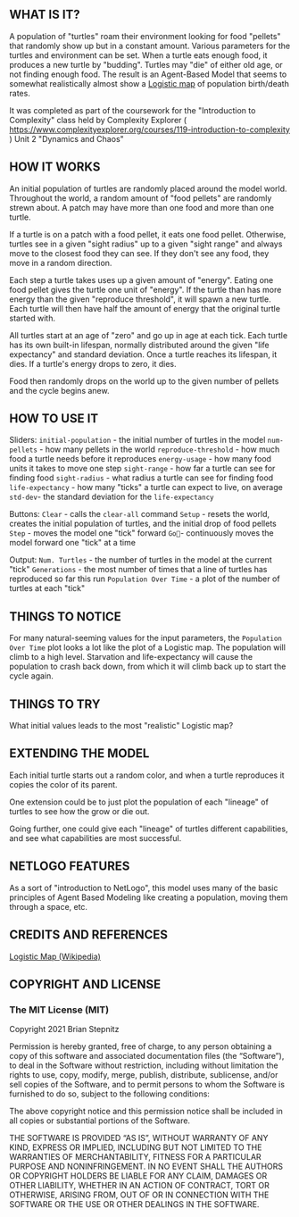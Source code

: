 ## WHAT IS IT?

A population of "turtles" roam their environment looking for food "pellets" that randomly show up but in a constant amount. Various parameters for the turtles and environment can be set. When a turtle eats enough food, it produces a new turtle by "budding". Turtles may "die" of either old age, or not finding enough food. The result is an Agent-Based Model that seems to somewhat realistically almost show a [Logistic map](https://en.wikipedia.org/wiki/Logistic_map) of population birth/death rates.

It was completed as part of the coursework for the "Introduction to Complexity" class held by Complexity Explorer ( https://www.complexityexplorer.org/courses/119-introduction-to-complexity ) Unit 2 "Dynamics and Chaos"

## HOW IT WORKS

An initial population of turtles are randomly placed around the model world. Throughout the world, a random amount of "food pellets" are randomly strewn about. A patch may have more than one food and more than one turtle.

If a turtle is on a patch with a food pellet, it eats one food pellet. Otherwise, turtles see in a given "sight radius" up to a given "sight range" and always move to the closest food they can see. If they don't see any food, they move in a random direction.

Each step a turtle takes uses up a given amount of "energy". Eating one food pellet gives the turtle one unit of "energy". If the turtle than has more energy than the given "reproduce threshold", it will spawn a new turtle. Each turtle will then have half the amount of energy that the original turtle started with.

All turtles start at an age of "zero" and go up in age at each tick. Each turtle has its own built-in lifespan, normally distributed around the given "life expectancy" and standard deviation. Once a turtle reaches its lifespan, it dies. If a turtle's energy drops to zero, it dies.

Food then randomly drops on the world up to the given number of pellets and the cycle begins anew.

## HOW TO USE IT

Sliders:
`initial-population` - the initial number of turtles in the model
`num-pellets` - how many pellets in the world
`reproduce-threshold` - how much food a turtle needs before it reproduces
`energy-usage` - how many food units it takes to move one step
`sight-range` - how far a turtle can see for finding food
`sight-radius` - what radius a turtle can see for finding food
`life-expectancy` - how many "ticks" a turtle can expect to live, on average
`std-dev`- the standard deviation for the `life-expectancy`

Buttons:
`Clear` - calls the `clear-all` command
`Setup` - resets the world, creates the initial population of turtles, and the initial drop of food pellets
`Step` - moves the model one "tick" forward
`Go🔁`- continuously moves the model forward one "tick" at a time

Output:
`Num. Turtles` - the number of turtles in the model at the current "tick"
`Generations` - the most number of times that a line of turtles has reproduced so far this run
`Population Over Time` - a plot of the number of turtles at each "tick"

## THINGS TO NOTICE

For many natural-seeming values for the input parameters, the `Population Over Time` plot looks a lot like the plot of a Logistic map. The population will climb to a high level. Starvation and life-expectancy will cause the population to crash back down, from which it will climb back up to start the cycle again.

## THINGS TO TRY

What initial values leads to the most "realistic" Logistic map?

## EXTENDING THE MODEL

Each initial turtle starts out a random color, and when a turtle reproduces it copies the color of its parent.

One extension could be to just plot the population of each "lineage" of turtles to see how the grow or die out.

Going further, one could give each "lineage" of turtles different capabilities, and see what capabilities are most successful.

## NETLOGO FEATURES

As a sort of "introduction to NetLogo", this model uses many of the basic principles of Agent Based Modeling like creating a population, moving them through a space, etc.

## CREDITS AND REFERENCES

[Logistic Map (Wikipedia)](https://en.wikipedia.org/w/index.php?title=Logistic_map&oldid=1241051940)

## COPYRIGHT AND LICENSE

### The MIT License (MIT)

Copyright 2021 Brian Stepnitz

Permission is hereby granted, free of charge, to any person obtaining a copy of this software and associated documentation files (the “Software”), to deal in the Software without restriction, including without limitation the rights to use, copy, modify, merge, publish, distribute, sublicense, and/or sell copies of the Software, and to permit persons to whom the Software is furnished to do so, subject to the following conditions:

The above copyright notice and this permission notice shall be included in all copies or substantial portions of the Software.

THE SOFTWARE IS PROVIDED “AS IS”, WITHOUT WARRANTY OF ANY KIND, EXPRESS OR IMPLIED, INCLUDING BUT NOT LIMITED TO THE WARRANTIES OF MERCHANTABILITY, FITNESS FOR A PARTICULAR PURPOSE AND NONINFRINGEMENT. IN NO EVENT SHALL THE AUTHORS OR COPYRIGHT HOLDERS BE LIABLE FOR ANY CLAIM, DAMAGES OR OTHER LIABILITY, WHETHER IN AN ACTION OF CONTRACT, TORT OR OTHERWISE, ARISING FROM, OUT OF OR IN CONNECTION WITH THE SOFTWARE OR THE USE OR OTHER DEALINGS IN THE SOFTWARE.
